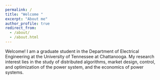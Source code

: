 ```yaml
---
permalink: /
title: "Welcome "
excerpt: "About me"
author_profile: true
redirect_from: 
  - /about/
  - /about.html
---
```


Welcome! I am a graduate student in the Department of Electrical Engineering at the University of Tennessee at Chattanooga. My research interest lies in the study of distributed algorithms, market design, control, and optimization of the power system, and the economics of power systems.


